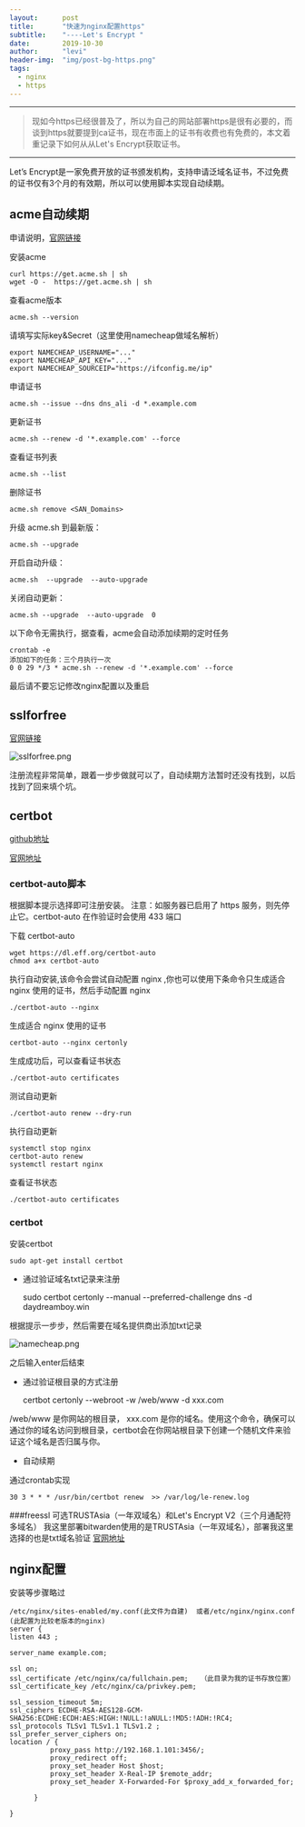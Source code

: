```yaml
---
layout:      post
title:       "快速为nginx配置https"
subtitle:    "----Let's Encrypt "
date:        2019-10-30
author:      "levi"
header-img:  "img/post-bg-https.png"
tags:
  - nginx
  - https
---
```


----------------------------------------------------------

> 现如今https已经很普及了，所以为自己的网站部署https是很有必要的，而谈到https就要提到ca证书，现在市面上的证书有收费也有免费的，本文着重记录下如何从从Let's Encrypt获取证书。

----------------------------------------------------------------

Let’s Encrypt是一家免费开放的证书颁发机构，支持申请泛域名证书，不过免费的证书仅有3个月的有效期，所以可以使用脚本实现自动续期。

## acme自动续期

申请说明，[官网链接](https://github.com/Neilpang/acme.sh/wiki/%E8%AF%B4%E6%98%8E "申请注册")

安装acme

    curl https://get.acme.sh | sh
    wget -O -  https://get.acme.sh | sh

查看acme版本

    acme.sh --version

请填写实际key&Secret（这里使用namecheap做域名解析）

    export NAMECHEAP_USERNAME="..."
    export NAMECHEAP_API_KEY="..."
    export NAMECHEAP_SOURCEIP="https://ifconfig.me/ip"

申请证书

    acme.sh --issue --dns dns_ali -d *.example.com

更新证书

    acme.sh --renew -d '*.example.com' --force

查看证书列表

    acme.sh --list 

删除证书

    acme.sh remove <SAN_Domains>

升级 acme.sh 到最新版：

    acme.sh --upgrade

开启自动升级：

    acme.sh  --upgrade  --auto-upgrade

关闭自动更新：

    acme.sh --upgrade  --auto-upgrade  0

以下命令无需执行，据查看，acme会自动添加续期的定时任务

    crontab -e
    添加如下的任务：三个月执行一次
    0 0 29 */3 * acme.sh --renew -d '*.example.com' --force

最后请不要忘记修改nginx配置以及重启

## sslforfree

[官网链接](https://www.sslforfree.com/#tutorials "注册")

![sslforfree.png](https://i.loli.net/2021/05/09/EOeKFtuJWfVXAUq.png)

注册流程非常简单，跟着一步步做就可以了，自动续期方法暂时还没有找到，以后找到了回来填个坑。

## certbot

[github地址](https://github.com/certbot/certbot "源码地址")

[官网地址](https://certbot.eff.org/ "官网链接")

### certbot-auto脚本

根据脚本提示选择即可注册安装。
注意：如服务器已启用了 https 服务，则先停止它。certbot-auto 在作验证时会使用 433 端口

下载 certbot-auto

    wget https://dl.eff.org/certbot-auto
    chmod a+x certbot-auto

执行自动安装,该命令会尝试自动配置 nginx ,你也可以使用下条命令只生成适合 nginx 使用的证书，然后手动配置 nginx

    ./certbot-auto --nginx

生成适合 nginx 使用的证书

    certbot-auto --nginx certonly

生成成功后，可以查看证书状态

    ./certbot-auto certificates

测试自动更新

    ./certbot-auto renew --dry-run

执行自动更新

    systemctl stop nginx
    certbot-auto renew
    systemctl restart nginx

查看证书状态

    ./certbot-auto certificates

### certbot

安装certbot

    sudo apt-get install certbot


- 通过验证域名txt记录来注册

    sudo certbot certonly --manual --preferred-challenge dns -d daydreamboy.win
  
根据提示一步步，然后需要在域名提供商出添加txt记录

![namecheap.png](https://i.loli.net/2021/05/09/dnPOiRBvut1Ey9G.png)

之后输入enter后结束

- 通过验证根目录的方式注册

    certbot certonly --webroot -w /web/www -d xxx.com

/web/www 是你网站的根目录， xxx.com 是你的域名。使用这个命令，确保可以通过你的域名访问到根目录，certbot会在你网站根目录下创建一个随机文件来验证这个域名是否归属与你。

- 自动续期

通过crontab实现

    30 3 * * * /usr/bin/certbot renew  >> /var/log/le-renew.log

###freessl
可选TRUSTAsia（一年双域名）和Let's Encrypt V2（三个月通配符多域名）
我这里部署bitwarden使用的是TRUSTAsia（一年双域名），部署我这里选择的也是txt域名验证
[官网地址](https://freessl.cn/ "官网地址")


## nginx配置

安装等步骤略过

    /etc/nginx/sites-enabled/my.conf(此文件为自建)  或者/etc/nginx/nginx.conf
    (此配置为比较老版本的nginx)
    server {
    listen 443 ;

    server_name example.com;	
    
    ssl on;
    ssl_certificate /etc/nginx/ca/fullchain.pem;   （此目录为我的证书存放位置）
    ssl_certificate_key /etc/nginx/ca/privkey.pem;
    
    ssl_session_timeout 5m;
    ssl_ciphers ECDHE-RSA-AES128-GCM-SHA256:ECDHE:ECDH:AES:HIGH:!NULL:!aNULL:!MD5:!ADH:!RC4;  
    ssl_protocols TLSv1 TLSv1.1 TLSv1.2 ;
    ssl_prefer_server_ciphers on;   
    location / {
              proxy_pass http://192.168.1.101:3456/;
              proxy_redirect off;
              proxy_set_header Host $host;
              proxy_set_header X-Real-IP $remote_addr;
              proxy_set_header X-Forwarded-For $proxy_add_x_forwarded_for;

          } 
  
    }



